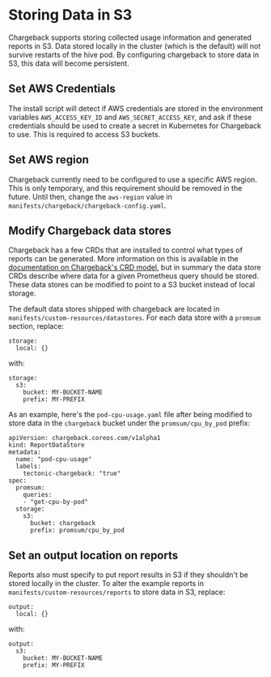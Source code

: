 # Storing Data in S3

Chargeback supports storing collected usage information and generated reports in
S3. Data stored locally in the cluster (which is the default) will not survive
restarts of the hive pod. By configuring chargeback to store data in S3, this
data will become persistent.

## Set AWS Credentials

The install script will detect if AWS credentials are stored in the environment
variables `AWS_ACCESS_KEY_ID` and `AWS_SECRET_ACCESS_KEY`, and ask if these
credentials should be used to create a secret in Kubernetes for Chargeback to
use. This is required to access S3 buckets.

## Set AWS region

Chargeback currently need to be configured to use a specific AWS region. This is
only temporary, and this requirement should be removed in the future. Until
then, change the `aws-region` value in
`manifests/chargeback/chargeback-config.yaml`.

## Modify Chargeback data stores

Chargeback has a few CRDs that are installed to control what types of reports
can be generated. More information on this is available in the [documentation on
Chargeback's CRD model][crd-model], but in summary the data store CRDs describe
where data for a given Prometheus query should be stored. These data stores can
be modified to point to a S3 bucket instead of local storage.

The default data stores shipped with chargeback are located in
`manifests/custom-resources/datastores`. For each data store with a `promsum`
section, replace:

```
storage:
  local: {}
```

with:

```
storage:
  s3:
    bucket: MY-BUCKET-NAME
    prefix: MY-PREFIX
```

As an example, here's the `pod-cpu-usage.yaml` file after being modified to
store data in the `chargeback` bucket under the `promsum/cpu_by_pod` prefix:

```
apiVersion: chargeback.coreos.com/v1alpha1
kind: ReportDataStore
metadata:
  name: "pod-cpu-usage"
  labels:
    tectonic-chargeback: "true"
spec:
  promsum:
    queries:
    - "get-cpu-by-pod"
  storage:
    s3:
      bucket: chargeback
      prefix: promsum/cpu_by_pod
```

## Set an output location on reports

Reports also must specify to put report results in S3 if they shouldn't be
stored locally in the cluster. To alter the example reports in
`manifests/custom-resources/reports` to store data in S3, replace:

```
output:
  local: {}
```

with:

```
output:
  s3:
    bucket: MY-BUCKET-NAME
    prefix: MY-PREFIX
```

[crd-model]: CRD-Model.md
